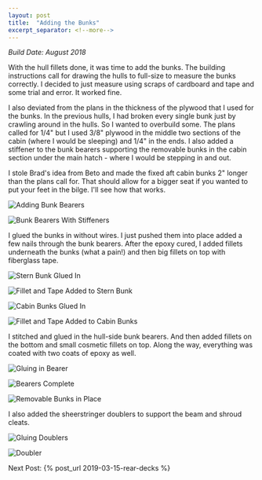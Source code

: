 ```yaml
---
layout: post
title:  "Adding the Bunks"
excerpt_separator: <!--more-->
---
```


*Build Date: August 2018*

With the hull fillets done, it was time to add the bunks. The building instructions call for drawing the hulls to full-size to measure the bunks correctly. I decided to just measure using scraps of cardboard and tape and some trial and error. It worked fine.

<!--more-->

I also deviated from the plans in the thickness of the plywood that I used for the bunks. In the previous hulls, I had broken every single bunk just by crawling around in the hulls. So I wanted to overbuild some. The plans called for 1/4" but I used 3/8" plywood in the middle two sections of the cabin (where I would be sleeping) and 1/4" in the ends. I also added a stiffener to the bunk bearers supporting the removable bunks in the cabin section under the main hatch - where I would be stepping in and out.

I stole Brad's idea from Beto and made the fixed aft cabin bunks 2" longer than the plans call for. That should allow for a bigger seat if you wanted to put your feet in the bilge. I'll see how that works.

![Adding Bunk Bearers](/assets/images/bunks-prep.jpg)

![Bunk Bearers With Stiffeners](/assets/images/bunks-bearers.jpg)

I glued the bunks in without wires. I just pushed them into place added a few nails through the bunk bearers. After the epoxy cured, I added fillets underneath the bunks (what a pain!) and then big fillets on top with fiberglass tape.

![Stern Bunk Glued In](/assets/images/bunks-glued-1.jpg)

![Fillet and Tape Added to Stern Bunk](/assets/images/bunks-taped-2.jpg)

![Cabin Bunks Glued In](/assets/images/bunks-glued-2.jpg)

![Fillet and Tape Added to Cabin Bunks](/assets/images/bunks-taped-2.jpg)

I stitched and glued in the hull-side bunk bearers. And then added fillets on the bottom and small cosmetic fillets on top. Along the way, everything was coated with two coats of epoxy as well.

![Gluing in Bearer](/assets/images/bunks-removable-1.jpg)

![Bearers Complete](/assets/images/bunks-removable-2.jpg)

![Removable Bunks in Place](/assets/images/bunks-removable-3.jpg)

I also added the sheerstringer doublers to support the beam and shroud cleats.

![Gluing Doublers](/assets/images/sheerstringer-doublers-1.jpg)

![Doubler](/assets/images/sheerstringer-doublers-2.jpg)

Next Post: {% post_url 2019-03-15-rear-decks %}
